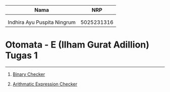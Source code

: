   | Nama                      | NRP        |
  |:-------------------------:|:----------:|
  |                           |            |
  |                           |            |
  | Indhira Ayu Puspita Ningrum | 5025231316 |
  
  # Otomata - E (Ilham Gurat Adillion) Tugas 1

___

1. [Binary Checker](BinaryChecker.cpp)
   
3. [Arithmatic Expression Checker](ARITHMETIC.PY)
